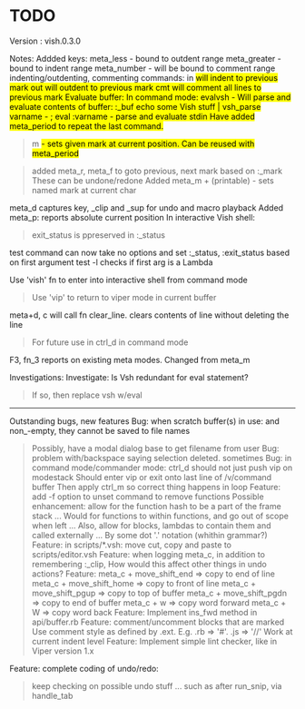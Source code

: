 # TODO

Version : vish.0.3.0

Notes:
Addded  keys:
  meta_less - bound to outdent range
  meta_greater - bound to indent range
  meta_number - will be bound to comment range
indenting/outdenting, commenting commands:
in <mark> will indent to previous mark
out <mark> will outdent to previous mark
cmt <mark> will comment all lines to previous mark
Evaluate buffer:
In command mode: 
evalvsh - Will parse and evaluate contents of buffer: :_buf
echo some Vish stuff | vsh_parse varname - ; eval :varname - parse and evaluate stdin
Have added meta_period to repeat the last command.
> m <mark name> - sets given mark at current position. Can be reused with meta_period

> added meta_r, meta_f to goto previous, next mark based on :_mark
> These can be undone/redone
> Added meta_m + (printable) - sets named mark at current char

meta_d captures key, _clip and _sup for undo and macro playback
Added meta_p: reports absolute current position
In interactive Vish shell:
  > exit_status is ppreserved in :_status

test command can now take no options and set :_status, :exit_status based on first argument
test -l checks if first arg is a Lambda

Use 'vish' fn to enter into interactive shell from command mode
  > Use 'vip' to return to viper mode in current buffer

meta+d, c will call fn clear_line. clears contents of line without deleting the line
  > For future use in ctrl_d in command mode

F3, fn_3 reports on existing meta modes. Changed from meta_m

Investigations:
Investigate: Is Vsh redundant for eval statement?
  > If so, then replace vsh w/eval
----
Outstanding bugs, new features
Bug: when scratch buffer(s) in use: and non_-empty, they cannot be saved to file names
  > Possibly, have a modal dialog base to get filename from user
Bug: problem with/backspace saying selection deleted. sometimes
Bug: in command mode/commander mode: ctrl_d should not just push vip on modestack
  > Should enter vip or exit onto last line of /v/command buffer
  > Then apply ctrl_m so correct thing happens in loop
Feature: add -f option to unset command to remove functions
  > Possible enhancement: allow for the function hash to be a part of the frame stack
  > ... Would for functions to within functions, and go out of scope when left
  > ... Also, allow for blocks, lambdas to contain them and called externally
  > ... By some dot '.' notation (whithin grammar?)
Feature: in scripts/*.vsh: move cut, copy and paste to scripts/editor.vsh
Feature: when logging  meta_c, in addition to remembering :_clip, 
  > How would this affect other things in undo actions?
Feature: meta_c +  move_shift_end => copy to end of line
  > meta_c + move_shift_home => copy to front of line
  > meta_c + move_shift_pgup => copy to top of buffer
  > meta_c + move_shift_pgdn => copy to end of buffer
  > meta_c + w => copy word forward
  > meta_c + W => copy word back
Feature: Implement ins_fwd method in api/buffer.rb
Feature: comment/uncomment blocks that are marked
  > Use comment style as defined by .ext. E.g. .rb => '#'. .js => '//'
  > Work at current indent level
Feature: Implement simple lint checker, like in Viper version 1.x


Feature: complete coding of undo/redo:
  > keep checking on possible undo stuff ...
  > such as after run_snip, via handle_tab

